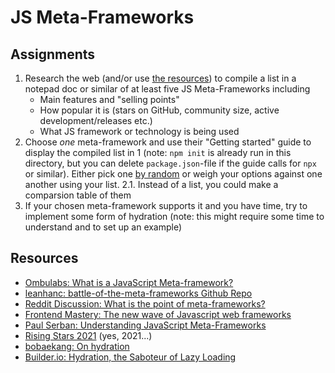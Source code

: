 # JS Meta-Frameworks

## Assignments
1. Research the web (and/or use [the resources](#resources)) to compile a list in a notepad doc or similar of at least five JS Meta-Frameworks including
    - Main features and "selling points"
    - How popular it is (stars on GitHub, community size, active development/releases etc.)
    - What JS framework or technology is being used
2. Choose *one* meta-framework and use their "Getting started" guide to display the compiled list in 1 (note: `npm init` is already run in this directory, but you can delete `package.json`-file if the guide calls for `npx` or similar). Either pick one [by random](https://www.random.org/lists/) or weigh your options against one another using your list.
    2.1. Instead of a list, you could make a comparsion table of them
3. If your chosen meta-framework supports it and you have time, try to implement some form of hydration (note: this might require some time to understand and to set up an example)

## Resources
- [Ombulabs: What is a JavaScript Meta-framework?](https://www.ombulabs.com/blog/javascript/what-is-a-javascript-meta-framework.html)
- [leanhanc: battle-of-the-meta-frameworks Github Repo](https://github.com/leanhanc/battle-of-the-meta-frameworks)
- [Reddit Discussion: What is the point of meta-frameworks?](https://www.reddit.com/r/webdev/comments/12ewzhb/what_is_the_point_of_metaframeworks/)
- [Frontend Mastery: The new wave of Javascript web frameworks](https://frontendmastery.com/posts/the-new-wave-of-javascript-web-frameworks/)
- [Paul Serban: Understanding JavaScript Meta-Frameworks](https://paulserban.eu/blog/post/understanding-javascript-meta-frameworks-a-comprehensive-guide-for-developers/)
- [Rising Stars 2021](https://risingstars.js.org/2021/en) (yes, 2021...)
- [bobaekang: On hydration](https://bobaekang.com/blog/on-hydration-a-non-technical-perspective/)
- [Builder.io: Hydration, the Saboteur of Lazy Loading](https://www.builder.io/blog/hydration-sabotages-lazy-loading)